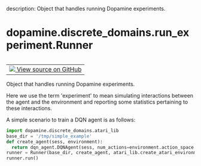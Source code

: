 description: Object that handles running Dopamine experiments.

<div itemscope itemtype="http://developers.google.com/ReferenceObject">
<meta itemprop="name" content="dopamine.discrete_domains.run_experiment.Runner" />
<meta itemprop="path" content="Stable" />
</div>

# dopamine.discrete_domains.run_experiment.Runner

<!-- Insert buttons and diff -->

<table class="tfo-notebook-buttons tfo-api nocontent" align="left">
<td>
  <a target="_blank" href="https://github.com/google/dopamine/tree/master/dopamine/discrete_domains/run_experiment.py">
    <img src="https://www.tensorflow.org/images/GitHub-Mark-32px.png" />
    View source on GitHub
  </a>
</td>
</table>

Object that handles running Dopamine experiments.

<!-- Placeholder for "Used in" -->

Here we use the term 'experiment' to mean simulating interactions between the
agent and the environment and reporting some statistics pertaining to these
interactions.

A simple scenario to train a DQN agent is as follows:

```python
import dopamine.discrete_domains.atari_lib
base_dir = '/tmp/simple_example'
def create_agent(sess, environment):
  return dqn_agent.DQNAgent(sess, num_actions=environment.action_space.n)
runner = Runner(base_dir, create_agent, atari_lib.create_atari_environment)
runner.run()
```
